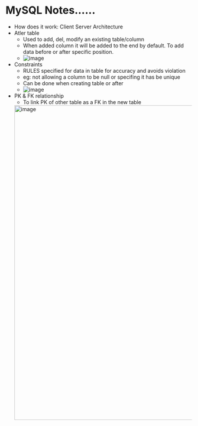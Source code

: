 # MySQL Notes......
* How does it work: Client Server Architecture
* Atler table
  * Used to add, del, modify an existing table/column
  * When added column it will be added to the end by default. To add data before or after specific position.
  *  ![image](https://user-images.githubusercontent.com/45542177/197877423-4793da83-c079-4a71-aaf2-347921344707.png)
* Constraints
  * RULES specified for data in table for accuracy and avoids violation
  * eg: not allowing a column to be null or specifing it has be unique
  * Can be done when creating table or after
  * ![image](https://user-images.githubusercontent.com/45542177/197877690-a29b2458-871a-4679-b56d-d44597ef74ee.png)
* PK & FK relationship
  * To link PK of other table as a FK in the new table
  <img width="851" alt="image" src="https://user-images.githubusercontent.com/45542177/198389659-97236c77-06ad-4a49-ac29-abe3af7673e9.png">



